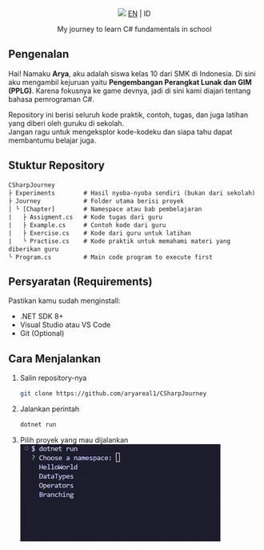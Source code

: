 <div align="center">
  <img src="https://capsule-render.vercel.app/api?type=waving&height=200&color=gradient&text=C%23%20Journey&fontAlignY=40">
  <a href="/">EN</a> | ID
  <p>My journey to learn C# fundamentals in school</p>
</div>

## Pengenalan
Hai! Namaku **Arya**, aku adalah siswa kelas 10 dari SMK di Indonesia. Di sini aku mengambil kejuruan yaitu **Pengembangan Perangkat Lunak dan GIM (PPLG)**. Karena fokusnya ke game devnya, jadi di sini kami diajari tentang bahasa pemrograman C#.

Repository ini berisi seluruh kode praktik, contoh, tugas, dan juga latihan yang diberi oleh guruku di sekolah.  
Jangan ragu untuk mengeksplor kode-kodeku dan siapa tahu dapat membantumu belajar juga.

## Stuktur Repository
```
CSharpJourney
├ Experiments        # Hasil nyoba-nyoba sendiri (bukan dari sekolah)
├ Journey            # Folder utama berisi proyek
│ ╰ [Chapter]        # Namespace atau bab pembelajaran
|   ├ Assigment.cs   # Kode tugas dari guru
|   ├ Example.cs     # Contoh kode dari guru
|   ├ Exercise.cs    # Kode dari guru untuk latihan
|   ╰ Practise.cs    # Kode praktik untuk memahami materi yang diberikan guru
╰ Program.cs         # Main code program to execute first
```

## Persyaratan (Requirements)
Pastikan kamu sudah menginstall:
- .NET SDK 8+
- Visual Studio atau VS Code
- Git (Optional)

## Cara Menjalankan
1. Salin repository-nya
   ```sh
   git clone https://github.com/aryareal1/CSharpJourney
   ```
2. Jalankan perintah
   ```sh
   dotnet run 
   ```
3. Pilih proyek yang mau dijalankan
   ![](./choosing_project.gif)